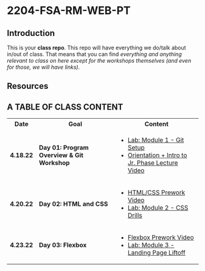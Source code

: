 # 2204-FSA-RM-WEB-PT

## Introduction

This is your **class repo**. This repo will have everything we do/talk about in/out of class. That means that you can find _everything and anything relevant to class on here except for the workshops themselves (and even for those, we will have links)._

## Resources



## A TABLE OF CLASS CONTENT

<table>
  <tr>
    <th style="width: 60px;"> Date </th>
    <th style="width: 300px;"> Goal </th>
    <th style="width: 300px;"> Content </th>
  </tr>
  <tr>
    <td><b>4.18.22</b></td>
    <td><b>Day 01: Program Overview & Git Workshop</b></td>
    <td>
      <ul>
        <li>
          <a href='https://fullstack.instructure.com/courses/248/pages/vanilla-dom-module-1-git-setup-common-configurations?module_item_id=60901'>Lab: Module 1 - Git Setup</a>
        </li>
        <li>
          <a href='https://fullstack-cdn.p1.engageli-prod.com/fullstackacademy/recorder/web-development(038bd)/1650321306031/Web-Development(038bd)---2022-04-19T01-44-21-426Z/MP4/Web-Development(038bd)---2022-04-19T01-44-21-426Z.mp4'>Orientation + Intro to Jr. Phase Lecture Video</a>
        </li>
      </ul>
    </td>
  </tr>
  <tr>
    <td><b>4.20.22</b></td>
    <td><b>Day 02: HTML and CSS</b></td>
    <td>
      <ul>
        <li>
          <a href='https://www.youtube.com/watch?v=qvLGTDYrU9U'>HTML/CSS Prework Video</a>
        </li>
        <li>
          <a href='https://fullstack.instructure.com/courses/248/pages/vanilla-dom-module-2-getting-started-introduction?module_item_id=60907'>Lab: Module 2 - CSS Drills</a>
        </li>
      </ul>
    </td>
  </tr>
  <tr>
    <td><b>4.23.22</b></td>
    <td><b>Day 03: Flexbox</b></td>
    <td>
      <ul>
        <li>
          <a href='https://www.youtube.com/watch?v=eABErdO3h28'>Flexbox Prework Video</a>
        </li>
        <li>
          <a href='https://fullstack.instructure.com/courses/248/pages/vanilla-dom-module-3-getting-started-goal?module_item_id=60910'>Lab: Module 3 - Landing Page Liftoff</a>
        </li>
      </ul>
    </td>
  </tr>
</table>


